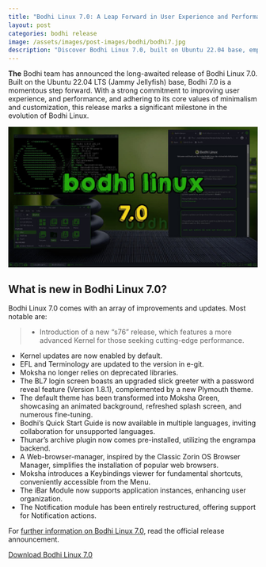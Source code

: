 ```yaml
---
title: "Bodhi Linux 7.0: A Leap Forward in User Experience and Performance"
layout: post
categories: bodhi release
image: /assets/images/post-images/bodhi/bodhi7.jpg
description: "Discover Bodhi Linux 7.0, built on Ubuntu 22.04 base, emphasizing user experience and minimalism. Explore new features like advanced Kernel, refreshed themes, and more."
---
```


**The** Bodhi team has announced the long-awaited release of Bodhi Linux 7.0. Built on the Ubuntu 22.04 LTS (Jammy Jellyfish) base, Bodhi 7.0 is a momentous step forward. With a strong commitment to improving user experience, and performance, and adhering to its core values of minimalism and customization, this release marks a significant milestone in the evolution of Bodhi Linux.

![Bodhi Linux 7.0 featured image](/assets/images/post-images/bodhi/bodhi7.jpg)

## What is new in Bodhi Linux 7.0?

Bodhi Linux 7.0 comes with an array of improvements and updates. Most notable are:

> - Introduction of a new “s76” release, which features a more advanced Kernel for those seeking cutting-edge performance.
- Kernel updates are now enabled by default.
- EFL and Terminology are updated to the version in e-git.
- Moksha no longer relies on deprecated libraries.
- The BL7 login screen boasts an upgraded slick greeter with a password reveal feature (Version 1.8.1), complemented by a new Plymouth theme.
- The default theme has been transformed into Moksha Green, showcasing an animated background, refreshed splash screen, and numerous fine-tuning.
- Bodhi’s Quick Start Guide is now available in multiple languages, inviting collaboration for unsupported languages.
- Thunar’s archive plugin now comes pre-installed, utilizing the engrampa backend.
- A Web-browser-manager, inspired by the Classic Zorin OS Browser Manager, simplifies the installation of popular web browsers.
- Moksha introduces a Keybindings viewer for fundamental shortcuts, conveniently accessible from the Menu.
- The iBar Module now supports application instances, enhancing user organization.
- The Notification module has been entirely restructured, offering support for Notification actions.

For [further information on Bodhi Linux 7.0](https://www.bodhilinux.com/2023/08/21/introducing-bodhi-linux-7-0-a-landmark-release/), read the official release announcement.

<a href="https://sourceforge.net/projects/bodhilinux/files/7.0.0/bodhi-7.0.0-64.iso/download" class="download">Download Bodhi Linux 7.0</a>
